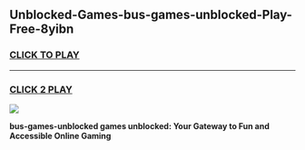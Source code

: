 
## Unblocked-Games-bus-games-unblocked-Play-Free-8yibn
<h3>
<a href="https://premium76.site?title=bus-games-unblocked&ref=10A">CLICK TO PLAY</a></h3>
<hr>

<h3>
<a href="https://premium76.site?title=bus-games-unblocked&ref=10A">CLICK 2 PLAY</a>
  
</h3>

<a href="https://premium76.site?title=bus-games-unblocked&ref=10A"><img src="https://clearcache.store/games.png"></a>


**bus-games-unblocked games unblocked: Your Gateway to Fun and Accessible Online Gaming**
